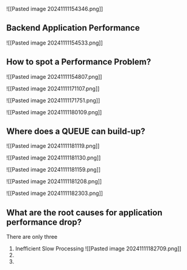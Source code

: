 
![[Pasted image 20241111154346.png]]

## Backend Application Performance

![[Pasted image 20241111154533.png]]


## How to spot a Performance Problem?

![[Pasted image 20241111154807.png]]


![[Pasted image 20241111171107.png]]

![[Pasted image 20241111171751.png]]

![[Pasted image 20241111180109.png]]


## Where does a QUEUE can build-up?
![[Pasted image 20241111181119.png]]

![[Pasted image 20241111181130.png]]

![[Pasted image 20241111181159.png]]

![[Pasted image 20241111181208.png]]


![[Pasted image 20241111182303.png]]


## What are the root causes for application performance drop?

There are only three
1. Inefficient Slow Processing ![[Pasted image 20241111182709.png]]
2. 
3. 